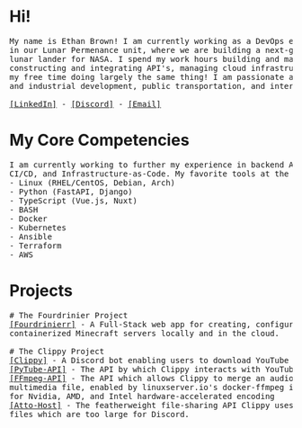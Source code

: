 # Hi!
<pre>
My name is Ethan Brown! I am currently working as a DevOps engineer at Blue Origin 
in our Lunar Permenance unit, where we are building a next-generation human-rated 
lunar lander for NASA. I spend my work hours building and maintaining CI/CD pipelines, 
constructing and integrating API's, managing cloud infrastructure, and more. I spend 
my free time doing largely the same thing! I am passionate about space exploration 
and industrial development, public transportation, and internet infrastructure.

<a href="https://www.linkedin.com/in/ethan-brown-swe/">[LinkedIn]</a> - <a href="https://discordapp.com/users/fortuity/">[Discord]</a> - <a href="mailto:ethan@ewbrowntech.com">[Email]</a>
</pre>

# My Core Competencies
<pre>
I am currently working to further my experience in backend API development, 
CI/CD, and Infrastructure-as-Code. My favorite tools at the moment include:
- Linux (RHEL/CentOS, Debian, Arch)
- Python (FastAPI, Django)
- TypeScript (Vue.js, Nuxt)
- BASH
- Docker
- Kubernetes
- Ansible
- Terraform
- AWS
</pre>

# Projects
<pre>
# The Fourdrinier Project
<a href="https://github.com/Fourdrinier/Fourdrinier" target="_blank">[Fourdrinierr]</a> - A Full-Stack web app for creating, configuring, and deploying 
containerized Minecraft servers locally and in the cloud.

# The Clippy Project
<a href="https://github.com/ewbrowntech/Clippy" target="_blank">[Clippy]</a> - A Discord bot enabling users to download YouTube videos with one command
<a href="https://github.com/ewbrowntech/PyTube-API" target="_blank">[PyTube-API]</a> - The API by which Clippy interacts with YouTube and downloads streams
<a href="https://github.com/ewbrowntech/FFmpeg-API" target="_blank">[FFmpeg-API]</a> - The API which allows Clippy to merge an audio and video stream into one 
multimedia file, enabled by linuxserver.io's docker-ffmpeg image, with full support 
for Nvidia, AMD, and Intel hardware-accelerated encoding
<a href="https://github.com/ewbrowntech/Atto-Host" target="_blank">[Atto-Host]</a> - The featherweight file-sharing API Clippy uses to store and serve 
files which are too large for Discord.
</pre>

